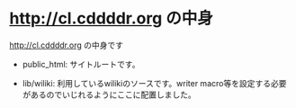 # http://cl.cddddr.org の中身

http://cl.cddddr.org の中身です

+ public_html:
サイトルートです。

+ lib/wiliki:
利用しているwilikiのソースです。writer macro等を設定する必要があるのでいじれるようにここに配置しました。


